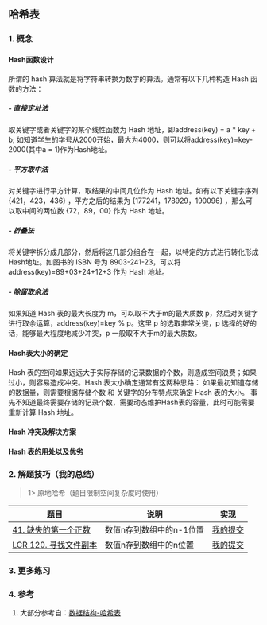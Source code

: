 ## 哈希表

### 1. 概念
#### Hash函数设计
所谓的 hash 算法就是将字符串转换为数字的算法。通常有以下几种构造 Hash 函数的方法：

##### - 直接定址法
取关键字或者关键字的某个线性函数为 Hash 地址，即address(key) = a * key + b; 如知道学生的学号从2000开始，最大为4000，则可以将address(key)=key-2000(其中a = 1)作为Hash地址。

##### - 平方取中法
对关键字进行平方计算，取结果的中间几位作为 Hash 地址。如有以下关键字序列 {421，423，436} ，平方之后的结果为 {177241，178929，190096} ，那么可以取中间的两位数 {72，89，00} 作为 Hash 地址。

##### - 折叠法
将关键字拆分成几部分，然后将这几部分组合在一起，以特定的方式进行转化形成Hash地址。如图书的 ISBN 号为 8903-241-23，可以将 address(key)=89+03+24+12+3 作为 Hash 地址。

##### - 除留取余法
如果知道 Hash 表的最大长度为 m，可以取不大于m的最大质数 p，然后对关键字进行取余运算，address(key)=key % p。这里 p 的选取非常关键，p 选择的好的话，能够最大程度地减少冲突，p 一般取不大于m的最大质数。

#### Hash表大小的确定
Hash 表的空间如果远远大于实际存储的记录数据的个数，则造成空间浪费；如果过小，则容易造成冲突。Hash 表大小确定通常有这两种思路：
如果最初知道存储的数据量，则需要根据存储个数 和 关键字的分布特点来确定 Hash 表的大小。
事先不知道最终需要存储的记录个数，需要动态维护Hash表的容量，此时可能需要重新计算 Hash 地址。

#### Hash 冲突及解决方案

#### Hash 表的用处以及优劣


### 2. 解题技巧（我的总结）

> 1> 原地哈希（题目限制空间复杂度时使用）
> 
| 题目                                                                            | 说明           | 实现                                                                            |
|-------------------------------------------------------------------------------|--------------|-------------------------------------------------------------------------------|
| [41. 缺失的第一个正数](https://leetcode.cn/problems/first-missing-positive/description/) | 数值n存到数组中的n-1位置 | [我的提交](https://leetcode.cn/problems/first-missing-positive/submissions/485428083/) |
| [LCR 120. 寻找文件副本](https://leetcode.cn/problems/shu-zu-zhong-zhong-fu-de-shu-zi-lcof/description/) | 数值n存到数组中的n位置 | [我的提交](https://leetcode.cn/problems/shu-zu-zhong-zhong-fu-de-shu-zi-lcof/submissions/485438142/) |


### 3. 更多练习


### 4. 参考
1. 大部分参考自：[数据结构-哈希表](https://blog.csdn.net/Pursuit_li/article/details/128834425) 